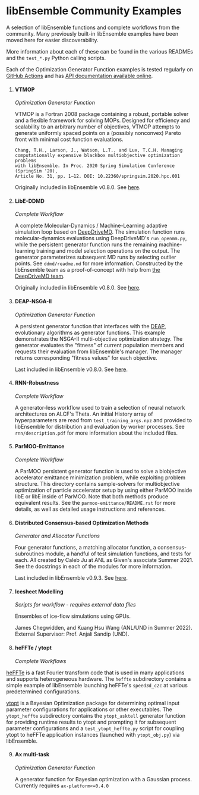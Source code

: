 # libEnsemble Community Examples
A selection of libEnsemble functions and complete workflows from the community.
Many previously built-in libEnsemble examples have been moved here
for easier discoverability.

More information about each of these can be found in the various READMEs
and the ``test_*.py`` Python calling scripts.

Each of the Optimization Generator Function examples is tested regularly
on [GitHub Actions](https://github.com/Libensemble/libe-community-examples/actions)
and has [API documentation available online](https://libensemble.readthedocs.io/projects/libe-community-examples/en/latest/).


1. #### VTMOP
    *Optimization Generator Function*

    VTMOP is a Fortran 2008 package containing a robust, portable solver and
    a flexible framework for solving MOPs. Designed for efficiency and
    scalability to an arbitrary number of objectives, VTMOP attempts to generate
    uniformly spaced points on a (possibly nonconvex) Pareto front with minimal
    cost function evaluations.

    ```
    Chang, T.H., Larson, J., Watson, L.T., and Lux, T.C.H. Managing
    computationally expensive blackbox multiobjective optimization problems
    with libEnsemble. In Proc. 2020 Spring Simulation Conference (SpringSim '20),
    Article No. 31, pp. 1–12. DOI: 10.22360/springsim.2020.hpc.001
    ```

    Originally included in libEnsemble v0.8.0. See [here](https://github.com/Libensemble/libensemble/tree/v0.8.0/libensemble/gen_funcs/vtmop_libe).

2. #### LibE-DDMD
    *Complete Workflow*

    A complete Molecular-Dynamics / Machine-Learning adaptive
    simulation loop based on [DeepDriveMD](https://deepdrivemd.github.io/).
    The simulation function runs molecular-dynamics evaluations using DeepDriveMD's
    ``run_openmm.py``, while the persistent generator function runs the remaining
    machine-learning training and model selection operations on the output.
    The generator parameterizes subsequent MD runs by selecting outlier points.
    See ``ddmd/readme.md`` for more information. Constructed by the libEnsemble team
    as a proof-of-concept with help from [the DeepDriveMD team](https://deepdrivemd.github.io/team.html).

    Originally included in libEnsemble v0.8.0. See [here](https://github.com/Libensemble/libensemble/tree/v0.8.0/libensemble/tests/scaling_tests/ddmd).

3. #### DEAP-NSGA-II
   *Optimization Generator Function*

   A persistent generator function that interfaces with the [DEAP](https://github.com/DEAP/deap),
   evolutionary algorithms as generator functions. This example demonstrates the NSGA-II multi-objective optimization
   strategy. The generator evaluates the "fitness" of current population members
   and requests their evaluation from libEnsemble's manager. The manager
   returns corresponding "fitness values" for each objective.

   Last included in libEnsemble v0.8.0. See [here](https://github.com/Libensemble/libensemble/blob/v0.8.0/libensemble/tests/regression_tests/test_deap_nsga2.py).

4. #### RNN-Robustness
   *Complete Workflow*

   A generator-less workflow used to train a selection of neural network architectures on ALCF's Theta. An initial History array of hyperparameters
   are read from ``test_training_args.npz`` and provided to libEnsemble for distribution and evaluation by worker processes. See ``rnn/description.pdf``
   for more information about the included files.

5. #### ParMOO-Emittance
   *Complete Workflow*

   A ParMOO persistent generator function is used to solve a biobjective accelerator emittance minimization problem, while exploiting problem structure.
   This directory contains sample-solvers for multiobjective optimization of particle accelerator setup by using either ParMOO inside libE or libE inside
   of ParMOO. Note that both methods produce equivalent results. See the ``parmoo-emittance/README.rst`` for more details, as well as detailed usage 
   instructions and references.

6. #### Distributed Consensus-based Optimization Methods
   *Generator and Allocator Functions*

   Four generator functions, a matching allocator function, a consensus-subroutines module, a handful of test simulation functions, and tests for each. 
   All created by Caleb Ju at ANL as Given's associate Summer 2021. See the docstrings in each of the modules for more information.

   Last included in libEnsemble v0.9.3. See [here](https://github.com/Libensemble/libensemble/tree/v0.9.3/libensemble/gen_funcs).

7. #### Icesheet Modelling
   *Scripts for workflow - requires external data files*

   Ensembles of ice-flow simulations using GPUs.

   James Chegwidden, and Kuang Hsu Wang (ANL/UND in Summer 2022).
   External Supervisor: Prof. Anjali Sandip (UND).

8. #### heFFTe / ytopt
   *Complete Workflows*

  [heFFTe](https://github.com/icl-utk-edu/heffte) is a fast Fourier transform code
  that is used in many applications and supports heterogeneous hardware. The ``heffte`` subdirectory contains
  a simple example of libEnsemble launching heFFTe's ``speed3d_c2c`` at various predetermined configurations.

  [ytopt](https://github.com/ytopt-team/ytopt) is a Bayesian Optimization package for
  determining optimal input parameter configurations for applications or other executables. The ``ytopt_heffte`` subdirectory
  contains the ``ytopt_asktell`` generator function for providing runtime results to ytopt and prompting it for subsequent parameter
  configurations and a ``test_ytopt_heffte.py`` script for coupling ytopt to heFFTe application instances
  (launched with ``ytopt_obj.py``) via libEnsemble.

9. #### Ax multi-task
   *Optimization Generator Function*

   A generator function for Bayesian optimization with a Gaussian process. Currently requires ``ax-platform<=0.4.0``
